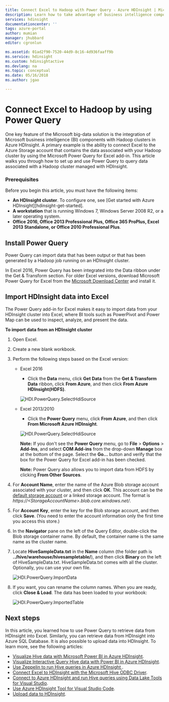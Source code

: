 ```yaml
---
title: Connect Excel to Hadoop with Power Query - Azure HDInsight | Microsoft Docs
description: Learn how to take advantage of business intelligence components and use Power Query for Excel to access data stored in Hadoop on HDInsight.
services: hdinsight
documentationcenter: ''
tags: azure-portal
author: mumian
manager: jhubbard
editor: cgronlun

ms.assetid: 01ad2f90-7520-44d9-8c16-4d936faaff9b
ms.service: hdinsight
ms.custom: hdinsightactive
ms.devlang: na
ms.topic: conceptual
ms.date: 05/16/2018
ms.author: jgao

---
```

# Connect Excel to Hadoop by using Power Query
One key feature of the Microsoft big-data solution is the integration of Microsoft business intelligence (BI) components with Hadoop clusters in Azure HDInsight. A primary example is the ability to connect Excel to the Azure Storage account that contains the data associated with your Hadoop cluster by using the Microsoft Power Query for Excel add-in. This article walks you through how to set up and use Power Query to query data associated with a Hadoop cluster managed with HDInsight.

### Prerequisites
Before you begin this article, you must have the following items:

* **An HDInsight cluster**. To configure one, see [Get started with Azure HDInsight][hdinsight-get-started].
* **A workstation** that is running Windows 7, Windows Server 2008 R2, or a later operating system.
* **Office 2016, Office 2013 Professional Plus, Office 365 ProPlus, Excel 2013 Standalone, or Office 2010 Professional Plus**.

## Install Power Query
Power Query can import data that has been output or that has been generated by a Hadoop job running on an HDInsight cluster.

In Excel 2016, Power Query has been integrated into the Data ribbon under the Get & Transform section. For older Excel versions, download Microsoft Power Query for Excel from the [Microsoft Download Center][powerquery-download] and install it.

## Import HDInsight data into Excel
The Power Query add-in for Excel makes it easy to import data from your HDInsight cluster into Excel, where BI tools such as PowerPivot and Power Map can be used to inspect, analyze, and present the data.

**To import data from an HDInsight cluster**

1. Open Excel.
2. Create a new blank workbook.
3. Perform the following steps based on the Excel version:

    - Excel 2016

        - Click the **Data** menu, click **Get Data** from the **Get & Transform Data** ribbon, click **From Azure**, and then click **From Azure HDInsight(HDFS)**.

        ![HDI.PowerQuery.SelectHdiSource](./media/apache-hadoop-connect-excel-power-query/hdi.powerquery.selecthdisource.excel2016.png)

    - Excel 2013/2010

        - Click the **Power Query** menu, click **From Azure**, and then click **From Microsoft Azure HDInsight**.
   
        ![HDI.PowerQuery.SelectHdiSource][image-hdi-powerquery-hdi-source]
       
        **Note:** If you don't see the **Power Query** menu, go to **File** > **Options** > **Add-Ins**, and select **COM Add-ins** from the drop-down **Manage** box at the bottom of the page. Select the **Go...** button and verify that the box for the Power Query for Excel add-in has been checked.
       
        **Note:** Power Query also allows you to import data from HDFS by clicking **From Other Sources**.
4. For **Account Name**, enter the name of the Azure Blob storage account associated with your cluster, and then click **OK**. This account can be the [default storage account](../hdinsight-administer-use-management-portal.md#find-the-default-storage-account) or a linked storage account.  The format is *https://&lt;StorageAccountName>.blob.core.windows.net/*.
5. For **Account Key**, enter the key for the Blob storage account, and then click **Save**. (You need to enter the account information only the first time you access this store.)
6. In the **Navigator** pane on the left of the Query Editor, double-click the Blob storage container name. By default, the container name is the same name as the cluster name.
7. Locate **HiveSampleData.txt** in the **Name** column (the folder path is **../hive/warehouse/hivesampletable/**), and then click **Binary** on the left of HiveSampleData.txt. HiveSampleData.txt comes with all the cluster. Optionally, you can use your own file.
   
    ![HDI.PowerQuery.ImportData][image-hdi-powerquery-importdata]
8. If you want, you can rename the column names. When you are ready, click **Close & Load**.  The data has been loaded to your workbook:
   
    ![HDI.PowerQuery.ImportedTable][image-hdi-powerquery-imported-table]

## Next steps
In this article, you learned how to use Power Query to retrieve data from HDInsight into Excel. Similarly, you can retrieve data from HDInsight into Azure SQL Database. It is also possible to upload data into HDInsight. To learn more, see the following articles:

* [Visualize Hive data with Microsoft Power BI in Azure HDInsight](apache-hadoop-connect-hive-power-bi.md).
* [Visualize Interactive Query Hive data with Power BI in Azure HDInsight](../interactive-query/apache-hadoop-connect-hive-power-bi-directquery.md).
* [Use Zeppelin to run Hive queries in Azure HDInsight ](./../hdinsight-connect-hive-zeppelin.md).
* [Connect Excel to HDInsight with the Microsoft Hive ODBC Driver](apache-hadoop-connect-excel-hive-odbc-driver.md).
* [Connect to Azure HDInsight and run Hive queries using Data Lake Tools for Visual Studio](apache-hadoop-visual-studio-tools-get-started.md).
* [Use Azure HDInsight Tool for Visual Studio Code](../hdinsight-for-vscode.md).
* [Upload data to HDInsight](./../hdinsight-upload-data.md).

[image-hdi-powerquery-hdi-source]: ./media/apache-hadoop-connect-excel-power-query/hdi.powerquery.selecthdisource.png
[image-hdi-powerquery-importdata]: ./media/apache-hadoop-connect-excel-power-query/hdi.powerquery.importdata.png
[image-hdi-powerquery-imported-table]: ./media/apache-hadoop-connect-excel-power-query/hdi.powerquery.importedtable.PNG

[powerquery-download]: http://go.microsoft.com/fwlink/?LinkID=286689
